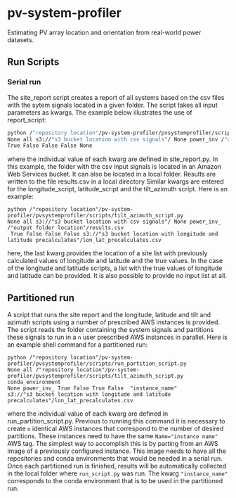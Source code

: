# pv-system-profiler
Estimating PV array location and orientation from real-world power datasets. 
## Run Scripts
### Serial run
The site_report script creates a report of all systems based on the csv files with the sytem signals located in a given folder. 
The script takes all input parameters as kwargs. The example below illustrates the use of report_script:
```sh
python /"repository location"/pv-system-profiler/pvsystemprofiler/scripts/site_report.py 
None all s3://"s3 bucket location with csv signals"/ None power_inv /"output folder location"/results.csv 
True False False False None
```
where the individual value of each kwarg are defined in site_report.py. In this example, the folder with the csv input 
signals is located in an Amazon Web Services bucket. It can also be located in a local folder. Results are written to
the file results.csv in a local directory
Similar kwargs are entered for the longitude_script, latitude_script and the tilt_azimuth script. Here is an example:
```shell
python /"repository location"/pv-system-profiler/pvsystemprofiler/scripts/tilt_azimuth_script.py 
None all s3://"s3 bucket location with csv signals"/ None power_inv_  /"output folder location"/results.csv 
 True False False False s3://"s3 bucket location with longitude and latitude precalculates"/lon_lat_precalculates.csv
```
here, the last kwarg provides the location of a site list with previously calculated values of longitude and latitude 
and the true values. In the case of the longitude and latitude scripts, a list with the true values of longitude and 
latitude can be provided. It is also possible to provide no input list at all.
 ## Partitioned run
A script that runs the site report and the longitude, latitude and tilt and azimuth scripts using a number of prescribed AWS 
instances is provided. The script reads the folder containing the system signals and partitions these signals to run in 
a `n` user prescribed AWS instances in parallel. Here is an example shell command for a partitioned run:
```shell
python /"repository location"/pv-system-profiler/pvsystemprofiler/scripts/run_partition_script.py 
None all /"repository location"/pv-system-profiler/pvsystemprofiler/scripts/tilt_azimuth_script.py conda_environment 
None power_inv_ True False True False  "instance_name"
s3://"s3 bucket location with longitude and latitude precalculates"/lon_lat_precalculates.csv
```
where the individual value of each kwarg are defined in run_partition_script.py. Previous to running this command it is
necessary to create `n` identical AWS instances that correspond to the number of desired partitions. These instances 
need to have the same `Name="instance name"` AWS tag. The simplest way to accomplish this is by parting from an AWS image of a 
previously configured instance. This image needs to have all the  repositories and conda environments that would be 
needed in a serial run. Once each partitioned run is finished, results will be automatically collected in the local folder where 
`run_script.py` was run. The kwarg `"instance_name"` corresponds to the conda environment that is to be used in the 
partitioned run.
